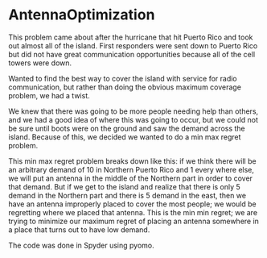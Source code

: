 # AntennaOptimization

This problem came about after the hurricane that hit Puerto Rico and took out almost all of the island. First responders were sent down to Puerto Rico but did not have great communication opportunities because all of the cell towers were down.

Wanted to find the best way to cover the island with service for radio communication, but rather than doing the obvious maximum coverage problem, we had a twist.

We knew that there was going to be more people needing help than others, and we had a good idea of where this was going to occur, but we could not be sure until boots were on the ground and saw the demand across the island. Because of this, we decided we wanted to do a min max regret problem.

This min max regret problem breaks down like this: if we think there will be an arbitrary demand of 10 in Northern Puerto Rico and 1 every where else, we will put an antenna in the middle of the Northern part in order to cover that demand. But if we get to the island and realize that there is only 5 demand in the Northern part and there is 5 demand in the east, then we have an antenna improperly placed to cover the most people; we would be regretting where we placed that antenna. This is the min min regret; we are trying to minimize our maximum regret of placing an antenna somewhere in a place that turns out to have low demand.

The code was done in Spyder using pyomo.
